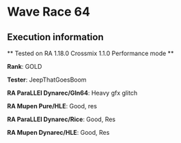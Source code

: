 # Wave Race 64 

## Execution information


** Tested on RA 1.18.0 Crossmix 1.1.0 Performance mode **


**Rank**: GOLD


**Tester**: JeepThatGoesBoom



**RA ParaLLEl Dynarec/Gln64**: Heavy gfx glitch


**RA Mupen Pure/HLE**: Good, res


**RA ParaLLEl Dynarec/Rice**: Good, Res


**RA Mupen Dynarec/HLE**: Good, Res